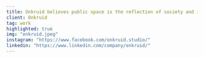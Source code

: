 ```yaml
---
title: Onkruid believes public space is the reflection of society and its collective culture. 
client: Onkruid
tag: work
highlighted: true
img: "onkruid.jpeg"
instagram: "https://www.facebook.com/onkruid.studio/"
linkedin: "https://www.linkedin.com/company/onkruid/"
---
```


